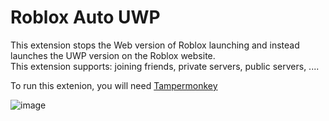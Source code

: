 # Roblox Auto UWP
This extension stops the Web version of Roblox launching and instead launches the UWP version on the Roblox website.<br/>
This extension supports: joining friends, private servers, public servers, .... 

To run this extenion, you will need [Tampermonkey](https://www.tampermonkey.net/)
<br/>

![image](https://github.com/depthso/auto-UWP/assets/86912923/653b04fb-5e9d-4138-b4f4-8f8655121e16)
